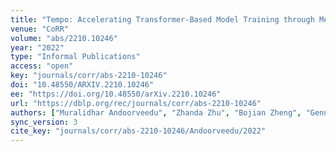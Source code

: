 ```yaml
---
title: "Tempo: Accelerating Transformer-Based Model Training through Memory Footprint Reduction."
venue: "CoRR"
volume: "abs/2210.10246"
year: "2022"
type: "Informal Publications"
access: "open"
key: "journals/corr/abs-2210-10246"
doi: "10.48550/ARXIV.2210.10246"
ee: "https://doi.org/10.48550/arXiv.2210.10246"
url: "https://dblp.org/rec/journals/corr/abs-2210-10246"
authors: ["Muralidhar Andoorveedu", "Zhanda Zhu", "Bojian Zheng", "Gennady Pekhimenko"]
sync_version: 3
cite_key: "journals/corr/abs-2210-10246/Andoorveedu/2022"
---
```

